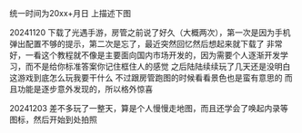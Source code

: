 统一时间为20xx+月日
上描述下图

20241120
下载了光遇手游，房管之前说了好久（大概两次），第一次是因为手机弹出配置不够的提示，第二次是忘了，最近突然回忆然后想起来就下载了
非常好，一看这个教程就不像是主要面向国内市场开发的，因为需要个人逐渐开发学习，而不是给你标准答案你记住框住人的感觉
之后陆陆续续玩了几天还是没明白这游戏到底怎么玩我要干什么
不过跟房管跑图的时候看看景色也是蛮有意思的
而且功能是逐步意外发现的，所以格外惊喜

20241203
差不多玩了一整天，算是个人慢慢走地图，而且还学会了唤起内录等图标，然后开始到处拍照
